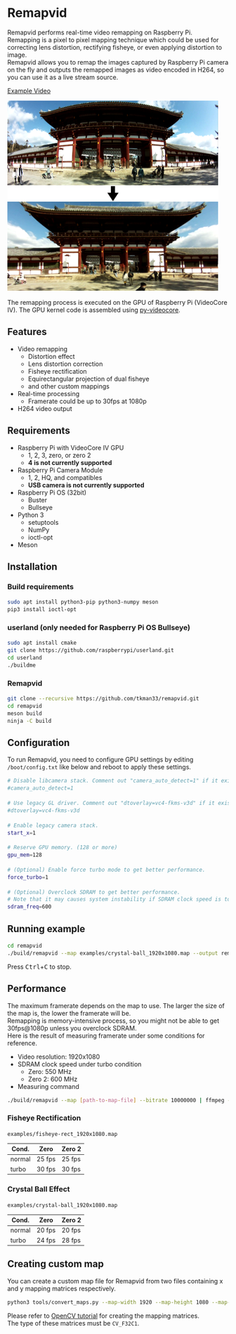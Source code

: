 # Remapvid

Remapvid performs real-time video remapping on Raspberry Pi.  
Remapping is a pixel to pixel mapping technique which could be used for correcting lens distortion, rectifying fisheye, or even applying distortion to image.  
Remapvid allows you to remap the images captured by Raspberry Pi camera on the fly and outputs the remapped images as video encoded in H264, so you can use it as a live stream source.

[Example Video](https://www.youtube.com/watch?v=znkMd5O7y7M)

![rectify-fisheye](doc/rectify-fisheye.png)

The remapping process is executed on the GPU of Raspberry Pi (VideoCore IV). The GPU kernel code is assembled using [py-videocore](https://github.com/nineties/py-videocore).

## Features

- Video remapping
  - Distortion effect
  - Lens distortion correction
  - Fisheye rectification
  - Equirectangular projection of dual fisheye
  - and other custom mappings
- Real-time processing
  - Framerate could be up to 30fps at 1080p
- H264 video output

## Requirements

- Raspberry Pi with VideoCore IV GPU
  - 1, 2, 3, zero, or zero 2
  - __4 is not currently supported__
- Raspberry Pi Camera Module
  - 1, 2, HQ, and compatibles
  - __USB camera is not currently supported__
- Raspberry Pi OS (32bit)
  - Buster
  - Bullseye
- Python 3
  - setuptools
  - NumPy
  - ioctl-opt
- Meson

## Installation

### Build requirements

```bash
sudo apt install python3-pip python3-numpy meson
pip3 install ioctl-opt
```

### userland (only needed for Raspberry Pi OS Bullseye)

```bash
sudo apt install cmake
git clone https://github.com/raspberrypi/userland.git
cd userland
./buildme
```

### Remapvid

```bash
git clone --recursive https://github.com/tkman33/remapvid.git
cd remapvid
meson build
ninja -C build
```

## Configuration

To run Remapvid, you need to configure GPU settings by editing `/boot/config.txt` like below and reboot to apply these settings.

```bash
# Disable libcamera stack. Comment out "camera_auto_detect=1" if it exists.
#camera_auto_detect=1

# Use legacy GL driver. Comment out "dtoverlay=vc4-fkms-v3d" if it exists.
#dtoverlay=vc4-fkms-v3d

# Enable legacy camera stack.
start_x=1

# Reserve GPU memory. (128 or more)
gpu_mem=128

# (Optional) Enable force turbo mode to get better performance.
force_turbo=1

# (Optional) Overclock SDRAM to get better performance.
# Note that it may causes system instability if SDRAM clock speed is too high.
sdram_freq=600
```

## Running example

```bash
cd remapvid
./build/remapvid --map examples/crystal-ball_1920x1080.map --output remapped.h264
```

Press <kbd>Ctrl</kbd>+<kbd>C</kbd> to stop.

## Performance

The maximum framerate depends on the map to use. The larger the size of the map is, the lower the framerate will be.  
Remapping is memory-intensive process, so you might not be able to get 30fps@1080p unless you overclock SDRAM.  
Here is the result of measuring framerate under some conditions for reference.

- Video resolution: 1920x1080
- SDRAM clock speed under turbo condition
  - Zero: 550 MHz
  - Zero 2: 600 MHz
- Measuring command
```bash
./build/remapvid --map [path-to-map-file] --bitrate 10000000 | ffmpeg -re -f h264 -framerate 30 -i - -vcodec copy -f mp4 /dev/null
```

### Fisheye Rectification

`examples/fisheye-rect_1920x1080.map`

| Cond.  | Zero   | Zero 2 |
|--------|--------|--------|
| normal | 25 fps | 25 fps |
| turbo  | 30 fps | 30 fps |

### Crystal Ball Effect

`examples/crystal-ball_1920x1080.map`

| Cond.  | Zero   | Zero 2 |
|--------|--------|--------|
| normal | 20 fps | 20 fps |
| turbo  | 24 fps | 28 fps |

## Creating custom map

You can create a custom map file for Remapvid from two files containing x and y mapping matrices respectively.

```bash
python3 tools/convert_maps.py --map-width 1920 --map-height 1080 --map-x map_x.dat --map-y map_y.dat --output remapvid_1920x1080.map
```

Please refer to [OpenCV tutorial](https://docs.opencv.org/4.5.1/d1/da0/tutorial_remap.html) for creating the mapping matrices.  
The type of these matrices must be `CV_F32C1`.